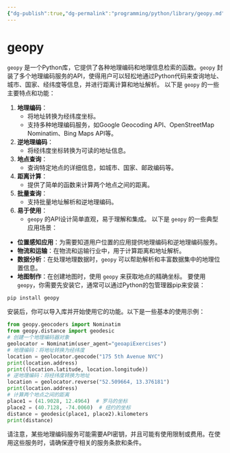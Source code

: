 ```yaml
---
{"dg-publish":true,"dg-permalink":"programming/python/library/geopy.md","permalink":"/programming/python/library/geopy.md/"}
---
```



# geopy

`geopy` 是一个Python库，它提供了各种地理编码和地理信息检索的函数。`geopy` 封装了多个地理编码服务的API，使得用户可以轻松地通过Python代码来查询地址、城市、国家、经纬度等信息，并进行距离计算和地址解析。 以下是 `geopy` 的一些主要特点和功能：

1. **地理编码**：
   * 将地址转换为经纬度坐标。
   * 支持多种地理编码服务，如Google Geocoding API、OpenStreetMap Nominatim、Bing Maps API等。
2. **逆地理编码**：
   * 将经纬度坐标转换为可读的地址信息。
3. **地点查询**：
   * 查询特定地点的详细信息，如城市、国家、邮政编码等。
4. **距离计算**：
   * 提供了简单的函数来计算两个地点之间的距离。
5. **批量查询**：
   * 支持批量地址解析和逆地理编码。
6. **易于使用**：
   * `geopy` 的API设计简单直观，易于理解和集成。 以下是 `geopy` 的一些典型应用场景：

* **位置感知应用**：为需要知道用户位置的应用提供地理编码和逆地理编码服务。
* **物流和运输**：在物流和运输行业中，用于计算距离和地址解析。
* **数据分析**：在处理地理数据时，`geopy` 可以帮助解析和丰富数据集中的地理位置信息。
* **地图制作**：在创建地图时，使用 `geopy` 来获取地点的精确坐标。 要使用 `geopy`，你需要先安装它，通常可以通过Python的包管理器pip来安装：

```bash
pip install geopy
```

安装后，你可以导入库并开始使用它的功能。以下是一些基本的使用示例：

```python
from geopy.geocoders import Nominatim
from geopy.distance import geodesic
# 创建一个地理编码器对象
geolocator = Nominatim(user_agent="geoapiExercises")
# 地理编码：将地址转换为经纬度
location = geolocator.geocode("175 5th Avenue NYC")
print(location.address)
print((location.latitude, location.longitude))
# 逆地理编码：将经纬度转换为地址
location = geolocator.reverse("52.509664, 13.376181")
print(location.address)
# 计算两个地点之间的距离
place1 = (41.9028, 12.4964)  # 罗马的坐标
place2 = (40.7128, -74.0060)  # 纽约的坐标
distance = geodesic(place1, place2).kilometers
print(distance)
```

请注意，某些地理编码服务可能需要API密钥，并且可能有使用限制或费用。在使用这些服务时，请确保遵守相关的服务条款和条件。